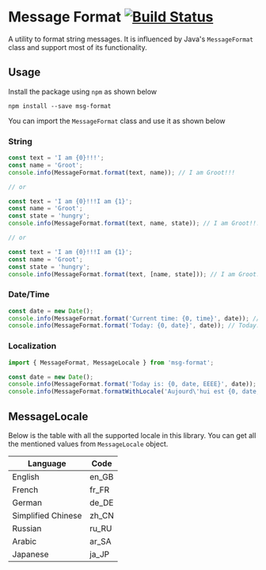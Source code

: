 # Message Format [![Build Status](https://travis-ci.org/sumit-sinha/msg-format.png)](https://travis-ci.org/sumit-sinha/msg-format/)

A utility to format string messages. It is influenced by Java's `MessageFormat` class and support most of its functionality.

## Usage

Install the package using `npm` as shown below

```
npm install --save msg-format
```

You can import the `MessageFormat` class and use it as shown below

### String

```javascript
const text = 'I am {0}!!!';
const name = 'Groot';
console.info(MessageFormat.format(text, name)); // I am Groot!!!

// or

const text = 'I am {0}!!!I am {1}';
const name = 'Groot';
const state = 'hungry';
console.info(MessageFormat.format(text, name, state)); // I am Groot!!!I am hungry

// or

const text = 'I am {0}!!!I am {1}';
const name = 'Groot';
const state = 'hungry';
console.info(MessageFormat.format(text, [name, state])); // I am Groot!!!I am hungry
```
### Date/Time

```javascript
const date = new Date();
console.info(MessageFormat.format('Current time: {0, time}', date)); // Current time: 16:32
console.info(MessageFormat.format('Today: {0, date}', date)); // Today: 21/07/2018
```

### Localization
```javascript
import { MessageFormat, MessageLocale } from 'msg-format';

const date = new Date();
console.info(MessageFormat.format('Today is: {0, date, EEEE}', date)); // Today is: Sunday
console.info(MessageFormat.formatWithLocale('Aujourd\'hui est {0, date, EEEE}. Bonjour {1}', MessageLocale.fr_FR, date, 'John Doe')); // Aujourd'hui est Dimanche. Bonjour John Doe
```

## MessageLocale

Below is the table with all the supported locale in this library. You can get all the mentioned values from `MessageLocale` object.

| Language  | Code |
| --- | --- |
| English | en_GB |
| French | fr_FR |
| German | de_DE |
| Simplified Chinese | zh_CN |
| Russian | ru_RU |
| Arabic | ar_SA |
| Japanese | ja_JP |
